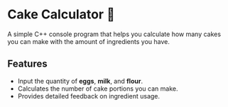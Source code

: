 # Cake Calculator 🧁

A simple C++ console program that helps you calculate how many cakes you can make with the amount of ingredients you have.

## Features
- Input the quantity of **eggs**, **milk**, and **flour**.
- Calculates the number of cake portions you can make.
- Provides detailed feedback on ingredient usage.
